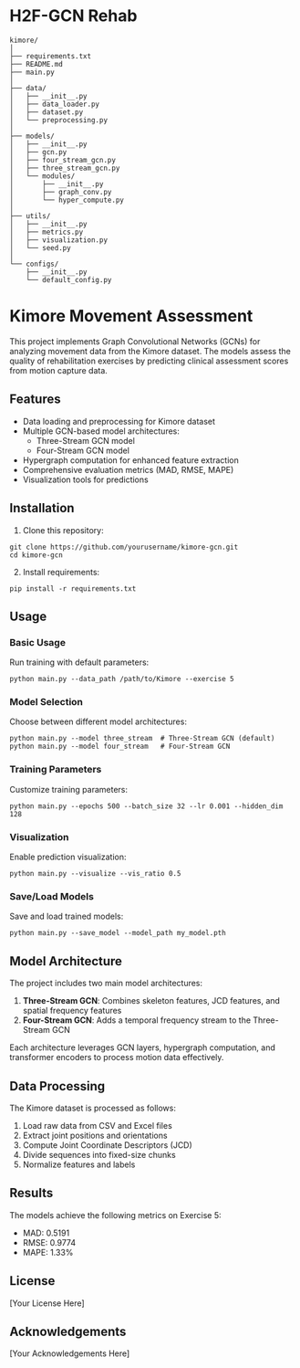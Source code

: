 # H2F-GCN Rehab

```
kimore/
│
├── requirements.txt                  
├── README.md                    
├── main.py                         
│
├── data/
│   ├── __init__.py
│   ├── data_loader.py              
│   ├── dataset.py                 
│   └── preprocessing.py          
│
├── models/
│   ├── __init__.py
│   ├── gcn.py                       
│   ├── four_stream_gcn.py           
│   ├── three_stream_gcn.py           
│   └── modules/
│       ├── __init__.py
│       ├── graph_conv.py           
│       └── hyper_compute.py       
│
├── utils/
│   ├── __init__.py
│   ├── metrics.py                    
│   ├── visualization.py          
│   └── seed.py                    
│
└── configs/
    ├── __init__.py
    └── default_config.py 
```

# Kimore Movement Assessment

This project implements Graph Convolutional Networks (GCNs) for analyzing movement data from the Kimore dataset. The models assess the quality of rehabilitation exercises by predicting clinical assessment scores from motion capture data.

## Features

- Data loading and preprocessing for Kimore dataset
- Multiple GCN-based model architectures:
  - Three-Stream GCN model
  - Four-Stream GCN model
- Hypergraph computation for enhanced feature extraction
- Comprehensive evaluation metrics (MAD, RMSE, MAPE)
- Visualization tools for predictions

## Installation

1. Clone this repository:
```
git clone https://github.com/yourusername/kimore-gcn.git
cd kimore-gcn
```

2. Install requirements:
```
pip install -r requirements.txt
```

## Usage

### Basic Usage

Run training with default parameters:
```
python main.py --data_path /path/to/Kimore --exercise 5
```

### Model Selection

Choose between different model architectures:
```
python main.py --model three_stream  # Three-Stream GCN (default)
python main.py --model four_stream   # Four-Stream GCN
```

### Training Parameters

Customize training parameters:
```
python main.py --epochs 500 --batch_size 32 --lr 0.001 --hidden_dim 128
```

### Visualization

Enable prediction visualization:
```
python main.py --visualize --vis_ratio 0.5
```

### Save/Load Models

Save and load trained models:
```
python main.py --save_model --model_path my_model.pth
```

## Model Architecture

The project includes two main model architectures:

1. **Three-Stream GCN**: Combines skeleton features, JCD features, and spatial frequency features
2. **Four-Stream GCN**: Adds a temporal frequency stream to the Three-Stream GCN

Each architecture leverages GCN layers, hypergraph computation, and transformer encoders to process motion data effectively.

## Data Processing

The Kimore dataset is processed as follows:
1. Load raw data from CSV and Excel files
2. Extract joint positions and orientations
3. Compute Joint Coordinate Descriptors (JCD)
4. Divide sequences into fixed-size chunks
5. Normalize features and labels

## Results

The models achieve the following metrics on Exercise 5:
- MAD: 0.5191
- RMSE: 0.9774
- MAPE: 1.33%

## License

[Your License Here]

## Acknowledgements

[Your Acknowledgements Here]
